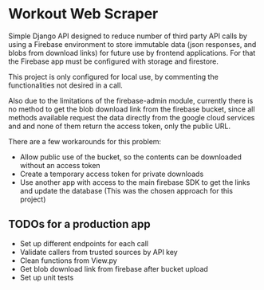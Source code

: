 # Workout Web Scraper

Simple Django API designed to reduce number of third party API calls by using a Firebase environment to store immutable data (json responses, and blobs from download links) for future use by frontend applications. For that the Firebase app must be configured with storage and firestore.

This project is only configured for local use, by commenting the functionalities not desired in a call.

Also due to the limitations of the firebase-admin module, currently there is no method to get the blob download link from the firebase bucket, since all methods available request the data directly from the google cloud services and and none of them return the access token, only the public URL.

There are a few workarounds for this problem:

- Allow public use of the bucket, so the contents can be downloaded without an access token
- Create a temporary access token for private downloads
- Use another app with access to the main firebase SDK to get the links and update the database (This was the chosen approach for this project)

## TODOs for a production app

- Set up different endpoints for each call
- Validate callers from trusted sources by API key
- Clean functions from View.py
- Get blob download link from firebase after bucket upload
- Set up unit tests
